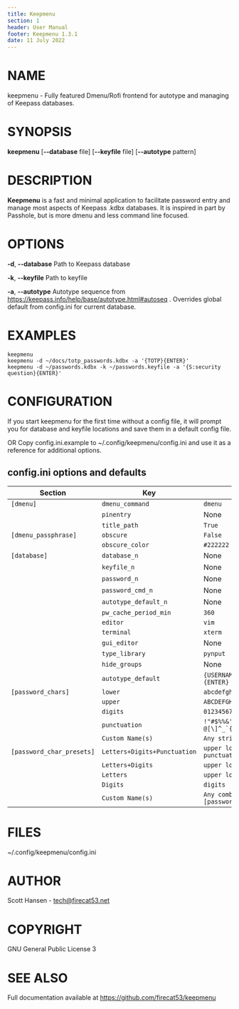 ```yaml
---
title: Keepmenu
section: 1
header: User Manual
footer: Keepmenu 1.3.1
date: 11 July 2022
---
```


# NAME

keepmenu - Fully featured Dmenu/Rofi frontend for autotype and managing of Keepass databases.

# SYNOPSIS

**keepmenu** [**--database** file] [**--keyfile** file] [**--autotype** pattern]

# DESCRIPTION

**Keepmenu** is a fast and minimal application to facilitate password entry and
manage most aspects of Keepass .kdbx databases.  It is inspired in part by
Passhole, but is more dmenu and less command line focused.

# OPTIONS

**-d**, **--database** Path to Keepass database

**-k**, **--keyfile**  Path to keyfile

**-a**, **--autotype**  Autotype sequence from https://keepass.info/help/base/autotype.html#autoseq . Overrides global default from config.ini for current database.

# EXAMPLES

	keepmenu
    keepmenu -d ~/docs/totp_passwords.kdbx -a '{TOTP}{ENTER}'
    keepmenu -d ~/passwords.kdbx -k ~/passwords.keyfile -a '{S:security question}{ENTER}'

# CONFIGURATION

If you start keepmenu for the first time without a config file, it will prompt
you for database and keyfile locations and save them in a default config file.

OR Copy config.ini.example to ~/.config/keepmenu/config.ini and use it as a
reference for additional options.

## config.ini options and defaults

| Section                   | Key                          | Default                                 |
|---------------------------|------------------------------|-----------------------------------------|
| `[dmenu]`                 | `dmenu_command`              | `dmenu`                                 |
|                           | `pinentry`                   | None                                    |
|                           | `title_path`                 | `True`                                  |
| `[dmenu_passphrase]`      | `obscure`                    | `False`                                 |
|                           | `obscure_color`              | `#222222`                               |
| `[database]`              | `database_n`                 | None                                    |
|                           | `keyfile_n`                  | None                                    |
|                           | `password_n`                 | None                                    |
|                           | `password_cmd_n`             | None                                    |
|                           | `autotype_default_n`         | None                                    |
|                           | `pw_cache_period_min`        | `360`                                   |
|                           | `editor`                     | `vim`                                   |
|                           | `terminal`                   | `xterm`                                 |
|                           | `gui_editor`                 | None                                    |
|                           | `type_library`               | `pynput`                                |
|                           | `hide_groups`                | None                                    |
|                           | `autotype_default`           | `{USERNAME}{TAB}{PASSWORD}{ENTER}`      |
| `[password_chars]`        | `lower`                      | `abcdefghijklmnopqrstuvwxyz`            |
|                           | `upper`                      | `ABCDEFGHIJKLMNOPQRSTUVWXYZ`            |
|                           | `digits`                     | `0123456789`                            |
|                           | `punctuation`                | ``!"#$%%&'()*+,-./:;<=>?@[\]^_`{│}~``   |
|                           | `Custom Name(s)`             | `Any string`                            |
| `[password_char_presets]` | `Letters+Digits+Punctuation` | `upper lower digits punctuation`        |
|                           | `Letters+Digits`             | `upper lower digits`                    |
|                           | `Letters`                    | `upper lower`                           |
|                           | `Digits`                     | `digits`                                |
|                           | `Custom Name(s)`             | `Any combo of [password_chars] entries` |

# FILES

~/.config/keepmenu/config.ini

# AUTHOR

Scott Hansen - <tech@firecat53.net>

# COPYRIGHT

GNU General Public License 3

# SEE ALSO

Full documentation available at https://github.com/firecat53/keepmenu
